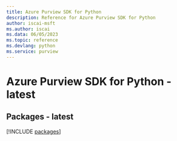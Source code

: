 ```yaml
---
title: Azure Purview SDK for Python
description: Reference for Azure Purview SDK for Python
author: iscai-msft
ms.author: iscai
ms.data: 06/05/2023
ms.topic: reference
ms.devlang: python
ms.service: purview
---
```

# Azure Purview SDK for Python - latest
## Packages - latest
[!INCLUDE [packages](purview-index.md)]